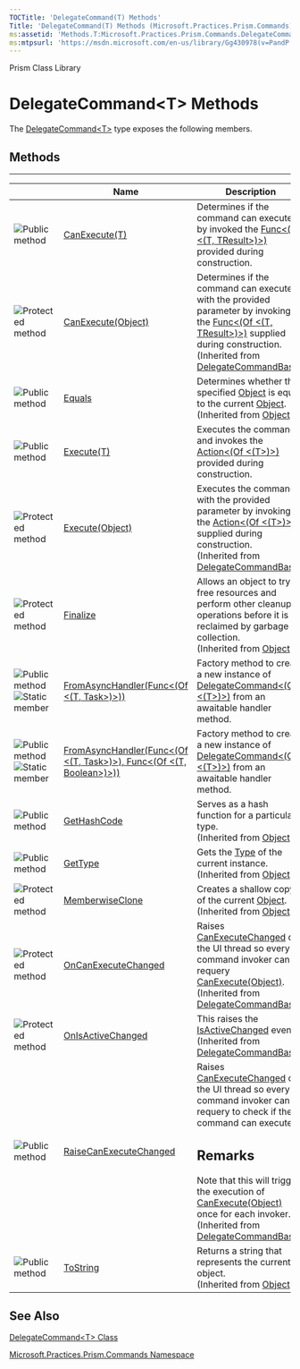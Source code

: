 ```yaml
---
TOCTitle: 'DelegateCommand(T) Methods'
Title: 'DelegateCommand(T) Methods (Microsoft.Practices.Prism.Commands)'
ms:assetid: 'Methods.T:Microsoft.Practices.Prism.Commands.DelegateCommand\`1'
ms:mtpsurl: 'https://msdn.microsoft.com/en-us/library/Gg430978(v=PandP.50)'
---
```


Prism Class Library

# DelegateCommand&lt;T&gt; Methods

The [DelegateCommand&lt;T&gt;](https://msdn.microsoft.com/en-us/library/gg431410(v=pandp.50)) type exposes the following members.

## Methods
-------

<table>

<thead>
<tr class="header">
<th> </th>
<th>Name</th>
<th>Description</th>
</tr>
</thead>
<tbody>
<tr class="odd">
<td><img src="https://msdn.microsoft.com/en-us/Gg430978.pubmethod(en-us,PandP.50).gif" title="Public method" /></td>
<td><a href="https://msdn.microsoft.com/m:microsoft.practices.prism.commands.delegatecommand%601.canexecute(%600)">CanExecute(T)</a></td>
<td><div class="summary">
Determines if the command can execute by invoked the <a href="http://msdn.microsoft.com/en-us/library/bb549151">Func&lt;(Of &lt;(T, TResult&gt;)&gt;)</a> provided during construction.
</div></td>
</tr>
<tr class="even">
<td><img src="https://msdn.microsoft.com/en-us/Gg430978.protmethod(en-us,PandP.50).gif" title="Protected method" /></td>
<td><a href="https://msdn.microsoft.com/m:microsoft.practices.prism.commands.delegatecommandbase.canexecute(system.object)">CanExecute(Object)</a></td>
<td><div class="summary">
Determines if the command can execute with the provided parameter by invoking the <a href="http://msdn.microsoft.com/en-us/library/bb549151">Func&lt;(Of &lt;(T, TResult&gt;)&gt;)</a> supplied during construction.
</div>
(Inherited from <a href="https://msdn.microsoft.com/t:microsoft.practices.prism.commands.delegatecommandbase">DelegateCommandBase</a>.)</td>
</tr>
<tr class="odd">
<td><img src="https://msdn.microsoft.com/en-us/Gg430978.pubmethod(en-us,PandP.50).gif" title="Public method" /></td>
<td><a href="http://msdn.microsoft.com/en-us/library/bsc2ak47">Equals</a></td>
<td><div class="summary">
Determines whether the specified <a href="http://msdn.microsoft.com/en-us/library/e5kfa45b">Object</a> is equal to the current <a href="http://msdn.microsoft.com/en-us/library/e5kfa45b">Object</a>.
</div>
(Inherited from <a href="http://msdn.microsoft.com/en-us/library/e5kfa45b">Object</a>.)</td>
</tr>
<tr class="even">
<td><img src="https://msdn.microsoft.com/en-us/Gg430978.pubmethod(en-us,PandP.50).gif" title="Public method" /></td>
<td><a href="https://msdn.microsoft.com/m:microsoft.practices.prism.commands.delegatecommand%601.execute(%600)">Execute(T)</a></td>
<td><div class="summary">
Executes the command and invokes the <a href="http://msdn.microsoft.com/en-us/library/018hxwa8">Action&lt;(Of &lt;(T&gt;)&gt;)</a> provided during construction.
</div></td>
</tr>
<tr class="odd">
<td><img src="https://msdn.microsoft.com/en-us/Gg430978.protmethod(en-us,PandP.50).gif" title="Protected method" /></td>
<td><a href="https://msdn.microsoft.com/m:microsoft.practices.prism.commands.delegatecommandbase.execute(system.object)">Execute(Object)</a></td>
<td><div class="summary">
Executes the command with the provided parameter by invoking the <a href="http://msdn.microsoft.com/en-us/library/018hxwa8">Action&lt;(Of &lt;(T&gt;)&gt;)</a> supplied during construction.
</div>
(Inherited from <a href="https://msdn.microsoft.com/t:microsoft.practices.prism.commands.delegatecommandbase">DelegateCommandBase</a>.)</td>
</tr>
<tr class="even">
<td><img src="https://msdn.microsoft.com/en-us/Gg430978.protmethod(en-us,PandP.50).gif" title="Protected method" /></td>
<td><a href="http://msdn.microsoft.com/en-us/library/4k87zsw7">Finalize</a></td>
<td><div class="summary">
Allows an object to try to free resources and perform other cleanup operations before it is reclaimed by garbage collection.
</div>
(Inherited from <a href="http://msdn.microsoft.com/en-us/library/e5kfa45b">Object</a>.)</td>
</tr>
<tr class="odd">
<td><img src="https://msdn.microsoft.com/en-us/Gg430978.pubmethod(en-us,PandP.50).gif" title="Public method" /><img src="https://msdn.microsoft.com/en-us/Gg430978.static(en-us,PandP.50).gif" title="Static member" /></td>
<td><a href="https://msdn.microsoft.com/m:microsoft.practices.prism.commands.delegatecommand%601.fromasynchandler(system.func%7b%600%2csystem.threading.tasks.task%7d)">FromAsyncHandler(Func&lt;(Of &lt;(T, Task&gt;)&gt;))</a></td>
<td><div class="summary">
Factory method to create a new instance of <a href="https://msdn.microsoft.com/t:microsoft.practices.prism.commands.delegatecommand%601">DelegateCommand&lt;(Of &lt;(T&gt;)&gt;)</a> from an awaitable handler method.
</div></td>
</tr>
<tr class="even">
<td><img src="https://msdn.microsoft.com/en-us/Gg430978.pubmethod(en-us,PandP.50).gif" title="Public method" /><img src="https://msdn.microsoft.com/en-us/Gg430978.static(en-us,PandP.50).gif" title="Static member" /></td>
<td><a href="https://msdn.microsoft.com/m:microsoft.practices.prism.commands.delegatecommand%601.fromasynchandler(system.func%7b%600%2csystem.threading.tasks.task%7d%2csystem.func%7b%600%2csystem.boolean%7d)">FromAsyncHandler(Func&lt;(Of &lt;(T, Task&gt;)&gt;), Func&lt;(Of &lt;(T, Boolean&gt;)&gt;))</a></td>
<td><div class="summary">
Factory method to create a new instance of <a href="https://msdn.microsoft.com/t:microsoft.practices.prism.commands.delegatecommand%601">DelegateCommand&lt;(Of &lt;(T&gt;)&gt;)</a> from an awaitable handler method.
</div></td>
</tr>
<tr class="odd">
<td><img src="https://msdn.microsoft.com/en-us/Gg430978.pubmethod(en-us,PandP.50).gif" title="Public method" /></td>
<td><a href="http://msdn.microsoft.com/en-us/library/zdee4b3y">GetHashCode</a></td>
<td><div class="summary">
Serves as a hash function for a particular type.
</div>
(Inherited from <a href="http://msdn.microsoft.com/en-us/library/e5kfa45b">Object</a>.)</td>
</tr>
<tr class="even">
<td><img src="https://msdn.microsoft.com/en-us/Gg430978.pubmethod(en-us,PandP.50).gif" title="Public method" /></td>
<td><a href="http://msdn.microsoft.com/en-us/library/dfwy45w9">GetType</a></td>
<td><div class="summary">
Gets the <a href="http://msdn.microsoft.com/en-us/library/42892f65">Type</a> of the current instance.
</div>
(Inherited from <a href="http://msdn.microsoft.com/en-us/library/e5kfa45b">Object</a>.)</td>
</tr>
<tr class="odd">
<td><img src="https://msdn.microsoft.com/en-us/Gg430978.protmethod(en-us,PandP.50).gif" title="Protected method" /></td>
<td><a href="http://msdn.microsoft.com/en-us/library/57ctke0a">MemberwiseClone</a></td>
<td><div class="summary">
Creates a shallow copy of the current <a href="http://msdn.microsoft.com/en-us/library/e5kfa45b">Object</a>.
</div>
(Inherited from <a href="http://msdn.microsoft.com/en-us/library/e5kfa45b">Object</a>.)</td>
</tr>
<tr class="even">
<td><img src="https://msdn.microsoft.com/en-us/Gg430978.protmethod(en-us,PandP.50).gif" title="Protected method" /></td>
<td><a href="https://msdn.microsoft.com/m:microsoft.practices.prism.commands.delegatecommandbase.oncanexecutechanged">OnCanExecuteChanged</a></td>
<td><div class="summary">
Raises <a href="http://msdn.microsoft.com/en-us/library/ms523106">CanExecuteChanged</a> on the UI thread so every command invoker can requery <a href="http://msdn.microsoft.com/en-us/library/ms604093">CanExecute(Object)</a>.
</div>
(Inherited from <a href="https://msdn.microsoft.com/t:microsoft.practices.prism.commands.delegatecommandbase">DelegateCommandBase</a>.)</td>
</tr>
<tr class="odd">
<td><img src="https://msdn.microsoft.com/en-us/Gg430978.protmethod(en-us,PandP.50).gif" title="Protected method" /></td>
<td><a href="https://msdn.microsoft.com/m:microsoft.practices.prism.commands.delegatecommandbase.onisactivechanged">OnIsActiveChanged</a></td>
<td><div class="summary">
This raises the <a href="https://msdn.microsoft.com/e:microsoft.practices.prism.commands.delegatecommandbase.isactivechanged">IsActiveChanged</a> event.
</div>
(Inherited from <a href="https://msdn.microsoft.com/t:microsoft.practices.prism.commands.delegatecommandbase">DelegateCommandBase</a>.)</td>
</tr>
<tr class="even">
<td><img src="https://msdn.microsoft.com/en-us/Gg430978.pubmethod(en-us,PandP.50).gif" title="Public method" /></td>
<td><a href="https://msdn.microsoft.com/m:microsoft.practices.prism.commands.delegatecommandbase.raisecanexecutechanged">RaiseCanExecuteChanged</a></td>
<td><div class="summary">
Raises <a href="https://msdn.microsoft.com/e:microsoft.practices.prism.commands.delegatecommandbase.canexecutechanged">CanExecuteChanged</a> on the UI thread so every command invoker can requery to check if the command can execute.
<div>
<h2 id="remarks">Remarks</h2>
<span id="remarksToggle"></span>Note that this will trigger the execution of <a href="https://msdn.microsoft.com/m:microsoft.practices.prism.commands.delegatecommandbase.canexecute(system.object)">CanExecute(Object)</a> once for each invoker.
</div>
</div>
(Inherited from <a href="https://msdn.microsoft.com/t:microsoft.practices.prism.commands.delegatecommandbase">DelegateCommandBase</a>.)</td>
</tr>
<tr class="odd">
<td><img src="https://msdn.microsoft.com/en-us/Gg430978.pubmethod(en-us,PandP.50).gif" title="Public method" /></td>
<td><a href="http://msdn.microsoft.com/en-us/library/7bxwbwt2">ToString</a></td>
<td><div class="summary">
Returns a string that represents the current object.
</div>
(Inherited from <a href="http://msdn.microsoft.com/en-us/library/e5kfa45b">Object</a>.)</td>
</tr>
</tbody>
</table>

## See Also


[DelegateCommand&lt;T&gt; Class](https://msdn.microsoft.com/en-us/library/gg431410(v=pandp.50))

[Microsoft.Practices.Prism.Commands Namespace](https://msdn.microsoft.com/en-us/library/microsoft.practices.prism.commands(v=pandp.50))
